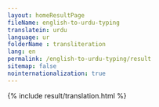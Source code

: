 ```yaml
--- 
layout: homeResultPage 
fileName: english-to-urdu-typing
translatein: urdu
language: ur
folderName : transliteration
lang: en
permalink: /english-to-urdu-typing/result
sitemap: false
nointernationalization: true
---
```

{% include result/translation.html %}

<script src="/js/result/translator.js" data-foldername="{{page.folderName}}" data-lang="{{page.lang}}"></script>